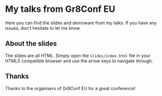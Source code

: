 # My talks from Gr8Conf EU

Here you can find the slides and demoware from my talks. If you have any issues, don't hesitate to let me know.

## About the slides

The slides are all HTML. Simply open the `slides/index.html` file in your HTML5 compatible browser and use the arrow keys to navigate through.

## Thanks

Thanks to the organisers of Gr8Conf EU for a great conference!
